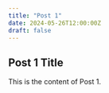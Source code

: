 ```yaml
---
title: "Post 1"
date: 2024-05-26T12:00:00Z
draft: false
---
```


## Post 1 Title

This is the content of Post 1.

